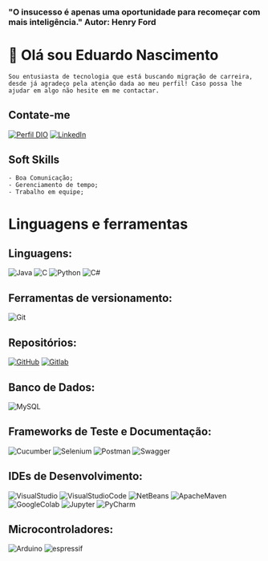 ### "O insucesso é apenas uma oportunidade para recomeçar com mais inteligência." Autor: Henry Ford

# 🚀 Olá sou Eduardo Nascimento
    Sou entusiasta de tecnologia que está buscando migração de carreira, desde já agradeço pela atenção dada ao meu perfil! Caso possa lhe ajudar em algo não hesite em me contactar.

## Contate-me
[![Perfil DIO](https://img.shields.io/badge/-Meu%20Perfil%20na%20DIO-30A3DC?style=for-the-badge&logoColor=black)](https://web.dio.me/users/eduqn1981)
[![LinkedIn](https://img.shields.io/badge/LinkedIn-0A66C2.svg?style=for-the-badge&logo=linkedin&logoColor=none)](https://www.linkedin.com/in/eduqn/)

## Soft Skills

    - Boa Comunicação;
    - Gerenciamento de tempo;
    - Trabalho em equipe;

# Linguagens e ferramentas

## Linguagens:
![Java](https://img.shields.io/badge/Java-de0000?style=for-the-badge&logo=Java)
![C](https://img.shields.io/badge/C-000?style=for-the-badge&logo=c&logoColor=white)
![Python](https://img.shields.io/badge/Python-ffec00?style=for-the-badge&logo=python&logoColor=darkblue)
![C#](https://img.shields.io/badge/C%23-fafcfc?style=for-the-badge&logo=c-sharp&logoColor=823085)

## Ferramentas de versionamento:
![Git](https://img.shields.io/badge/git-%23F05033.svg?style=for-the-badge&logo=git&logoColor=white) 

## Repositórios:
[![GitHub](https://img.shields.io/badge/GitHub-000?style=for-the-badge&logo=github&logoColor=white)](https://github.com/eduqn/)
[![Gitlab](https://img.shields.io/badge/gitlab-FC6D2.svg?style=for-the-badge&logo=gitlab&logoColor=none)](https://gitlab.com/eduqn1981)


## Banco de Dados:
![MySQL](https://img.shields.io/badge/mysql-4479A1.svg?style=for-the-badge&logo=mysql&logoColor=white)

## Frameworks de Teste e Documentação:
![Cucumber](https://img.shields.io/badge/Cucumber-3aa106.svg?style=for-the-badge&logo=Cucumber&logoColor=lightgreen)
![Selenium](https://img.shields.io/badge/Selenium-203642.svg?style=for-the-badge&logo=Selenium&logoColor=green)
![Postman](https://img.shields.io/badge/Postman-905936.svg?style=for-the-badge&logo=Postman&logoColor=orange)
![Swagger](https://img.shields.io/badge/Swagger-3aa106.svg?style=for-the-badge&logo=Swagger&logoColor=darkgreen)

## IDEs de Desenvolvimento:
![VisualStudio](https://img.shields.io/badge/Visual%20Studio-d14fff?style=for-the-badge&logo=visualstudio&logoColor=darkviolet)
![VisualStudioCode](https://img.shields.io/badge/Visual%20Studio%20Code-6146a7?style=for-the-badge&logo=visualstudiocode&logoColor=blue)
![NetBeans](https://img.shields.io/badge/NetBeans-cb0e40?style=for-the-badge&logo=apachenetbeansIDE&logoColor=black)
![ApacheMaven](https://img.shields.io/badge/Maven-560e07?style=for-the-badge&logo=apachemaven&logoColor=red)
![GoogleColab](https://img.shields.io/badge/Google%20Colab-203642.svg?style=for-the-badge&logo=GoogleColab&logoColor=orange)
![Jupyter](https://img.shields.io/badge/Jupyter-6487a0.svg?style=for-the-badge&logo=Jupyter&logoColor=orange)
![PyCharm](https://img.shields.io/badge/PyCharm-fffb05.svg?style=for-the-badge&logo=PyCharm&logoColor=black)

## Microcontroladores:
![Arduino](https://img.shields.io/badge/Arduino-74d600?style=for-the-badge&logo=Arduino&logoColor=darkgreen)
![espressif](https://img.shields.io/badge/esp32-a60000?style=for-the-badge&logo=espressif&logoColor=red)
